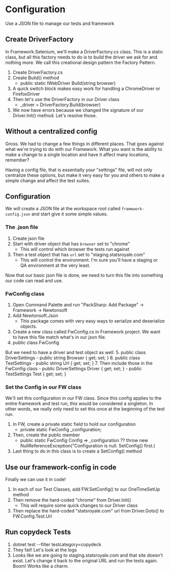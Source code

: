 # Configuration
Use a JSON file to manage our tests and framework

## Create DriverFactory
In Framework.Selenium, we'll make a DriverFactory.cs class. This is a static class, but all this factory needs to do is to build the driver we ask for and nothing more. We call this creational design pattern the Factory Pattern.

1. Create DriverFactory.cs
2. Create Build() method
    - public static IWebDriver Build(string browser)
3. A quick switch block makes easy work for handling a ChromeDriver or FirefoxDriver
4. Then let's use the DriverFactory in our Driver class
    - _driver = DriverFactory.Build(browser)
5. We now have errors because we changed the signature of our Driver.Init() method. Let's resolve those.

## Without a centralized config
Gross. We had to change a few things in different places. That goes against what we're trying to do with our Framework. What you want is the ability to make a change to a single location and have it affect many locations, remember?

Having a config file, that is essentially your "settings" file, will not only centralize these options, but make it very easy for you and others to make a simple change and affect the test suites.

## Configuration
We will create a JSON file at the workspace root called `framework-config.json` and start give it some simple values.

### The .json file
1. Create json file
2. Start with driver object that has `browser` set to "chrome"
    - This will control which browser the tests run against
3. Then a test object that has `url` set to "staging.statsroyale.com"
    - This will control the environment. I'm sure you'll have a staging or QA environment at the very least.

Now that our basic json file is done, we need to turn this file into something our code can read and use.

### FwConfig class
1. Open Command Palette and run "PackSharp: Add Package" -> Framework -> Newtonsoft
2. Add Newtonsoft.Json
    - This package comes with very easy ways to serialize and deserialize objects.
3. Create a new class called FwConfig.cs in Framework project. We want to have this file match what's in our json file.
4. public class FwConfig

But we need to have a driver and test object as well.
5. public class DriverSettings
    - public string Browser { get; set; }
6. public class TestSettings
    - public string Url { get; set; }
7. Then include those in the FwConfig class
    - public DriverSettings Driver { get; set; }
    - public TestSettings Test { get; set; }

### Set the Config in our FW class
We'll set this configuration in our FW class. Since this config applies to the entire framework and test run, this would be considered a singleton. In other words, we really only need to set this once at the beginning of the test run.

1. In FW, create a private static field to hold our configuration
    - private static FwConfig _configuration;
2. Then, create the public member
    - public static FwConfig Config => _configuration ?? throw new NullReferenceException("Configuration is null. SetConfig() first.)
3. Last thing to do in this class is to create a SetConfig() method

## Use our framework-config in code
Finally we can use it in code!
1. In each of our Test Classes, add FW.SetConfig() to our OneTimeSetUp method
2. Then remove the hard-coded "chrome" from Driver.Init()
    - This will require some quick changes to our Driver class
3. Then replace the hard-coded "statsroyale.com" url from Driver.Goto() to FW.Config.Test.Url

## Run copydeck Tests
1. dotnet test --filter testcategory=copydeck
2. They fail! Let's look at the logs
3. Looks like we are going to staging.statsroyale.com and that site doesn't exist. Let's change it back to the original URL and run the tests again. Boom! Works like a charm.
